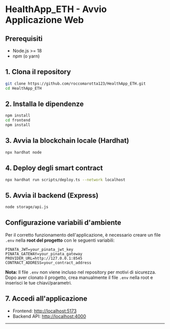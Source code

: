 
# HealthApp_ETH - Avvio Applicazione Web

## Prerequisiti
- Node.js >= 18
- npm (o yarn)

## 1. Clona il repository
```bash
git clone https://github.com/roccomarotta123/HealthApp_ETH.git
cd HealthApp_ETH
```

## 2. Installa le dipendenze
```bash
npm install
cd frontend
npm install
```

## 3. Avvia la blockchain locale (Hardhat)
```bash
npx hardhat node
```

## 4. Deploy degli smart contract
```bash
npx hardhat run scripts/deploy.ts --network localhost
```

## 5. Avvia il backend (Express)
```bash
node storage/api.js
```


## Configurazione variabili d'ambiente

Per il corretto funzionamento dell'applicazione, è necessario creare un file `.env` nella **root del progetto** con le seguenti variabili:

```
PINATA_JWT=your_pinata_jwt_key
PINATA_GATEWAY=your_pinata_gateway
PROVIDER_URL=http://127.0.0.1:8545
CONTRACT_ADDRESS=your_contract_address
```

**Nota:** Il file `.env` non viene incluso nel repository per motivi di sicurezza. Dopo aver clonato il progetto, crea manualmente il file `.env` nella root e inserisci le tue chiavi/parametri.

## 7. Accedi all'applicazione
- Frontend: [http://localhost:5173](http://localhost:5173)
- Backend API: [http://localhost:4000](http://localhost:4000)

---

